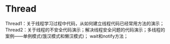 # Thread
Thread1：关于线程学习过程中代码，从如何建立线程代码已经常用方法的演示；
Thread2：关于线程的不安全代码演示；解决线程安全问题的代码演示；多线程的案例——单例模式(饿汉模式和懒汉模式)；
wait和notify方法；
